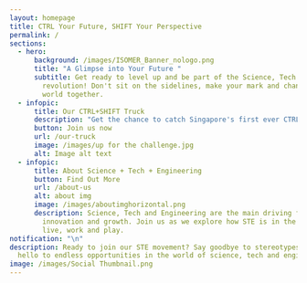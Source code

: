 ```yaml
---
layout: homepage
title: CTRL Your Future, SHIFT Your Perspective
permalink: /
sections:
  - hero:
      background: /images/ISOMER_Banner_nologo.png
      title: "A Glimpse into Your Future "
      subtitle: Get ready to level up and be part of the Science, Tech and Engineering
        revolution! Don't sit on the sidelines, make your mark and change the
        world together.
  - infopic:
      title: Our CTRL+SHIFT Truck
      description: "Get the chance to catch Singapore's first ever CTRL+SHIFT truck. "
      button: Join us now
      url: /our-truck
      image: /images/up for the challenge.jpg
      alt: Image alt text
  - infopic:
      title: About Science + Tech + Engineering
      button: Find Out More
      url: /about-us
      alt: about img
      image: /images/aboutimghorizontal.png
      description: Science, Tech and Engineering are the main driving forces behind
        innovation and growth. Join us as we explore how STE is in the way we
        live, work and play.
notification: "\n"
description: Ready to join our STE movement? Say goodbye to stereotypes and
  hello to endless opportunities in the world of science, tech and engineering.
image: /images/Social Thumbnail.png
---
```

